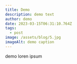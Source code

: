 ```yaml
---
title: Demo
description: demo text
author: demo
date: 2023-03-15T06:31:10.764Z
tags:
  - post
image: /assets/blog/5.jpg
imageAlt: demo caption
---
```


d﻿emo loren ipsum
